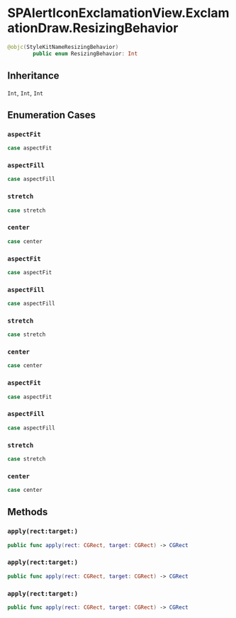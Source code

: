 # SPAlertIconExclamationView.ExclamationDraw.ResizingBehavior

``` swift
@objc(StyleKitNameResizingBehavior)
        public enum ResizingBehavior: Int 
```

## Inheritance

`Int`, `Int`, `Int`

## Enumeration Cases

### `aspectFit`

``` swift
case aspectFit
```

### `aspectFill`

``` swift
case aspectFill
```

### `stretch`

``` swift
case stretch
```

### `center`

``` swift
case center
```

### `aspectFit`

``` swift
case aspectFit
```

### `aspectFill`

``` swift
case aspectFill
```

### `stretch`

``` swift
case stretch
```

### `center`

``` swift
case center
```

### `aspectFit`

``` swift
case aspectFit
```

### `aspectFill`

``` swift
case aspectFill
```

### `stretch`

``` swift
case stretch
```

### `center`

``` swift
case center
```

## Methods

### `apply(rect:target:)`

``` swift
public func apply(rect: CGRect, target: CGRect) -> CGRect 
```

### `apply(rect:target:)`

``` swift
public func apply(rect: CGRect, target: CGRect) -> CGRect 
```

### `apply(rect:target:)`

``` swift
public func apply(rect: CGRect, target: CGRect) -> CGRect 
```

